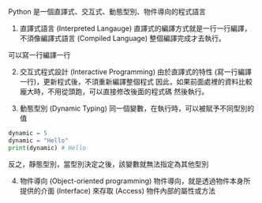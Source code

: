 Python 是一個直譯式、交互式、動態型別、物件導向的程式語言

1. 直譯式語言 (Interpreted Langauge)
直譯式的編譯方式就是一行一行編譯，不須像編譯式語言 (Compiled Language) 
整個編譯完成才去執行。

可以寫一行編譯一行

2. 交互式程式設計 (Interactive Programming)
由於直譯式的特性 (寫一行編譯一行)，更新程式後，不須重新編譯整個程式
因此，如果前面處裡的資料比較龐大時，不用從頭跑，可以直接修改後面的程式碼
然後執行。

3. 動態型別 (Dynamic Typing)
同一個變數，在執行時，可以被賦予不同型別的值
```python
dynamic = 5
dynamic = "Hello"
print(dynamic) # Hello
```

反之，靜態型別，當型別決定之後，該變數就無法指定為其他型別

4. 物件導向 (Object-oriented programming)
物件導向，就是透過物件本身所提供的介面 (Interface) 來存取 (Access) 物件內部的屬性或方法
